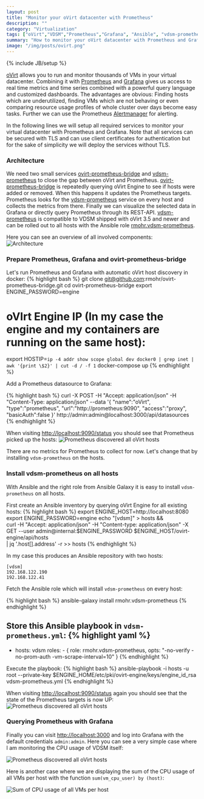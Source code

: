 ```yaml
---
layout: post
title: "Monitor your oVirt datacenter with Prometheus"
description: ""
category: "Virtualization"
tags: ["oVirt","VDSM","Prometheus","Grafana", "Ansible", "vdsm-prometheus"]
summary: "How to monitor your oVirt datacenter with Prometheus and Grafana."
image: "/img/posts/ovirt.png"
---
```

{% include JB/setup %}

[oVirt](http://ovirt.org) allows you to run and monitor thousands of VMs in
your virtual datacenter. Combining it with [Prometheus](https://prometheus.io/)
and [Grafana](http://grafana.org/) gives us access to real time metrics and
time series combined with a powerful query language and customized dashboards.
The advantages are obvious: Finding hosts which are underutilized, finding VMs
which are not behaving or even comparing resource usage profiles of whole
cluster over days become easy tasks. Further we can use the Prometheus
[Alertmanager](https://prometheus.io/docs/alerting/alertmanager/) for alerting.

In the following lines we will setup all required services to monitor your
virtual datacenter with Prometheus and Grafana. Note that all services can be
secured with TLS and can use client certificates for authentication but for
the sake of simplicity we will deploy the services without TLS.

### Architecture
We need two small services
[ovirt-prometheus-bridge](https://github.com/rmohr/ovirt-prometheus-bridge) and
[vdsm-prometheus](https://github.com/rmohr/vdsm-prometheus) to close the gap
between oVirt and Prometheus.
[ovirt-prometheus-bridge](https://github.com/rmohr/ovirt-prometheus-bridge) is
repeatedly querying oVirt Engine to see if hosts were added or removed. When
this happens it updates the Prometheus targets. Prometheus looks for the
[vdsm-prometheus](https://github.com/rmohr/vdsm-prometheus) service on every
host and collects the metrics from there. Finally we can visualize the selected
data in Grafana or directly query Prometheus through its REST-API.
[vdsm-prometheus](https://github.com/rmohr/vdsm-prometheus) is compatible to
VDSM shipped with oVirt 3.5 and newer and can be rolled out to all hosts with
the Ansible role
[rmohr.vdsm-prometheus](https://galaxy.ansible.com/rmohr/vdsm-prometheus/).

Here you can see an overview of all involved components:
<img src="{{ site.url }}/img/posts/ovirt-host-monitoring-architecture.png" style="max-width: 50%;height: auto;display:block" alt="Architecture"> 

### Prepare Prometheus, Grafana and ovirt-prometheus-bridge
Let's run Prometheus and Grafana with automatic oVirt host discovery in docker:
{% highlight bash %}
git clone git@github.com:rmohr/ovirt-prometheus-bridge.git
cd ovirt-prometheus-bridge
export ENGINE_PASSWORD=engine
# oVIrt Engine IP (In my case the engine and my containers are running on the same host):
export HOSTIP=`ip -4 addr show scope global dev docker0 | grep inet | awk '{print \$2}' | cut -d / -f 1`
docker-compose up
{% endhighlight %}

Add a Prometheus datasource to Grafana:

{% highlight bash %}
curl -X POST -H "Accept: application/json" -H "Content-Type: application/json" --data '{ "name":"oVirt", "type":"prometheus", "url":"http://prometheus:9090", "access":"proxy", "basicAuth":false }' http://admin:admin@localhost:3000/api/datasources
{% endhighlight %}

When visiting [http://localhost:9090/status](http://localhost:9090/status) you should see that Prometheus picked up the hosts:
<img src="{{ site.url }}/img/posts/prometheus-hosts-discovered.png" class="img-responsive" alt="Prometheus discovered all oVirt hosts"> 

There are no metrics for Prometheus to collect for now. Let's change that
by installing `vdsm-prometheus` on the hosts.

### Install vdsm-prometheus on all hosts
With Ansible and the right role from Ansible Galaxy it is easy to install `vdsm-prometheus` on all hosts.

First create an Ansible inventory by querying oVirt Engine for all existing hosts:
{% highlight bash %}
export ENGINE_HOST=http://localhost:8080
export ENGINE_PASSWORD=engine
echo "[vdsm]" > hosts && \
    curl -H "Accept: application/json" -H "Content-type: application/json" -X GET --user admin@internal:$ENGINE_PASSWORD $ENGINE_HOST/ovirt-engine/api/hosts \
    | jq '.host[].address' -r >> hosts
{% endhighlight %}

In my case this produces an Ansible repository with two hosts:

    [vdsm]
    192.168.122.190
    192.168.122.41

Fetch the Ansible role which will install `vdsm-prometheus` on every host:

{% highlight bash %}
ansible-galaxy install rmohr.vdsm-prometheus
{% endhighlight %}

Store this Ansible playbook in `vdsm-prometheus.yml`:
{% highlight yaml %}
---
- hosts: vdsm
   roles:
       - { role: rmohr.vdsm-prometheus, opts: "-no-verify -no-prom-auth -vm-scrape-interval=10" }
{% endhighlight %}

Execute the playbook:
{% highlight bash %}
ansible-playbook -i hosts -u root --private-key $ENGINE_HOME/etc/pki/ovirt-engine/keys/engine_id_rsa vdsm-prometheus.yml
{% endhighlight %}

When visiting [http://localhost:9090/status](http://localhost:9090/status)
again you should see that the state of the Prometheus targets is now UP:
<img src="{{ site.url }}/img/posts/vdsm-prometheus-hosts-up.png" class="img-responsive" alt="Prometheus discovered all oVirt hosts"> 

### Querying Prometheus with Grafana
Finally you can visit [http://localhost:3000](http://localhost:3000) and log
into Grafana with the default credentials `admin:admin`. Here you can see a
very simple case where I am monitoring the CPU usage of VDSM itself:

<img src="{{ site.url }}/img/posts/vdsm-prometheus-grafana.png" class="img-responsive" alt="Prometheus discovered all oVirt hosts"> 

Here is another case where we are displaying the sum of the CPU usage of all VMs per host with the function `sum(vm_cpu_user) by (host)`:

<img src="{{ site.url }}/img/posts/vm-cpu-usage-per-host.png" class="img-responsive" alt="Sum of CPU usage of all VMs per host"> 
